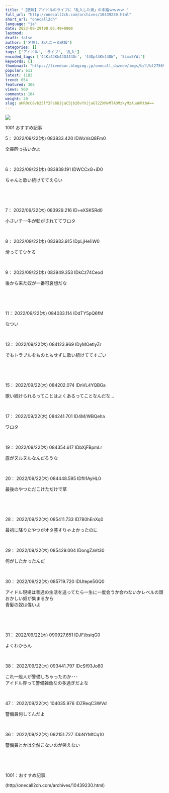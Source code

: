 ```yaml
---
title: "【悲報】アイドルのライブに「乱入した男」の末路ｗｗｗｗ "
full_url: "http://onecall2ch.com/archives/10439230.html"
short_url: "onecall2ch"
language: "ja"
date: 2023-09-29T08:05:49+0900
lastmod: 
draft: false
author: ['名無し わんこーる速報']
categories: []
tags: ['アイドル', 'ライブ', '乱入']
encoded_tags: ['44Ki44Kk44OJ44Or', '44Op44Kk44OW', '5Lmx5YWl']
keywords: []
thumbnail: "https://livedoor.blogimg.jp/onecall_dazeee/imgs/b/f/bf275697.jpg"
popular: 611
latest: 1182
trend: 654
featured: 308
views: 960
comments: 104
weight: 20
slug: aHR0cC8vb25lY2FsbDJjaC5jb20vYXJjaGl2ZXMvMTA0MzkyMzAuaHRtbA==
---
```


![](https://livedoor.blogimg.jp/onecall_dazeee/imgs/b/f/bf275697.jpg)

<div> <p class='name2'> 1001 おすすめ記事</p> <p class='name2'>5： 2022/09/22(木) 083833.420 IDWxVsQ8Fm0</p><p class='onecall'> 全員酔っ払いかよ <br></p><br> <p class='name2'>6： 2022/09/22(木) 083839.191 IDWCCxG+iD0</p><p class='onecall'><p> ちゃんと歌い続けててえらい </p><br></p><br> <p class='name2'>7： 2022/09/22(木) 083929.216 ID+eXSKSRd0</p><p class='onecall'> 小さいチー牛が転がされててワロタ <br></p><br> <p class='name2'>8： 2022/09/22(木) 083933.915 IDpLjHe1iW0</p><p class='onecall'> 滑っててウケる <br></p><br> <p class='name2'>9： 2022/09/22(木) 083949.353 IDkCz74Ceod</p><p class='onecall'><p> 後から来た奴が一番可哀想だな </p><br></p><br> <p class='name2'>11： 2022/09/22(木) 084033.114 IDdTY5pQ6fM</p><p class='onecall'> なつい <br></p><br> <p class='name2'>13： 2022/09/22(木) 084123.969 IDyMOetlyZr</p><p class='onecall'><p> でもトラブルをものともせずに歌い続けててすごい </p><br></p><br> <p class='name2'>15： 2022/09/22(木) 084202.074 IDnVL4YQBGa</p><p class='onecall'> 歌い続けられるってことはよくあるってことなんだな... <br></p><br> <p class='name2'>17： 2022/09/22(木) 084241.701 ID4M/WBQeha</p><p class='onecall'> ワロタ <br></p><br> <p class='name2'>19： 2022/09/22(木) 084354.617 IDbXjFBpmLr</p><p class='onecall'> 底がヌルヌルなんだろうな <br></p><br> <p class='name2'>20： 2022/09/22(木) 084448.595 IDfIl1AyHL0</p><p class='onecall'><p> 最後のやつただこけただけで草 </p><br></p><br> <p class='name2'>28： 2022/09/22(木) 085411.733 ID780hEnXq0</p><p class='onecall'> 最初に降りたやつがオタ芸すりゃよかったのに <br></p><br> <p class='name2'>29： 2022/09/22(木) 085429.004 IDongZaVt30</p><p class='onecall'> 何がしたかったんだ <br></p><br> <p class='name2'>30： 2022/09/22(木) 085719.720 IDUtepe5GQ0</p><p class='onecall'><p> アイドル現場は普通の生活を送ってたら一生に一度会うか会わないかレベルの頭おかしい奴が集まるから <br> 青髪の奴は偉いよ </p><br></p><br> <p class='name2'>31： 2022/09/22(木) 090927.651 IDJF/bsiqG0</p><p class='onecall'> よくわからん <br></p><br> <p class='name2'>38： 2022/09/22(木) 093441.797 IDcSf93Jo80</p><p class='onecall'> これ一般人が警備しちゃったのか･･･ <br> アイドル界って警備雑魚なの多過ぎだよな <br></p><br> <p class='name2'>47： 2022/09/22(木) 104035.976 IDZReqC3WVd</p><p class='onecall'> 警備員何してんだよ <br></p><br> <p class='name2'>36： 2022/09/22(木) 092151.727 IDbNYMtCq10</p><p class='onecall'><p> 警備員とかは全然こないのが笑えない </p><br></p><br> <p class='name2'>1001：おすすめ記事</p> </div>

(http//onecall2ch.com/archives/10439230.html)
